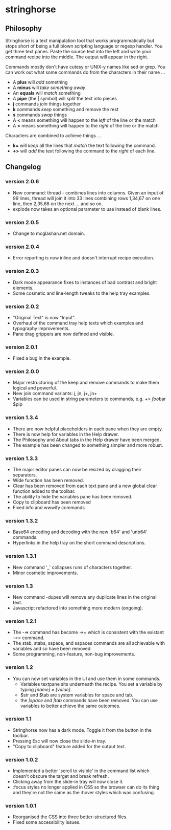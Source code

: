 # stringhorse

## Philosophy

Stringhorse is a text manipulation tool that works programmatically but stops short of being a full blown scripting language or regexp handler. You get three text panes. Paste the source text into the left and write your command recipe into the middle. The output will appear in the right.

Commands mostly don't have cutesy or UNIX-y names like sed or grep. You can work out what some commands do from the characters in their name …

* A **plus** will _add_ something
* A **minus** will _take something away_
* An **equals** will _match_ something
* A **pipe** (the | symbol) will _split_ the text into pieces
* **j** commands _join_ things together
* **k** commands _keep_ something and remove the rest
* **s** commands _swap_ things
* A **<** means something will happen to the _left_ of the line or the match
* A **>** means something will happen to the _right_ of the line or the match

Characters are combined to achieve things …

* **k=** will _keep_ all the lines that _match_ the text following the command.
* **+>** will _add_ the text following the command to the _right_ of each line.

## Changelog

### version 2.0.6
* New command: thread - combines lines into columns. Given an input of 99 lines, thread will join it into 33 lines combining rows 1,34,67 on one line, then 2,35,68 on the next ... and so on.
* explode now takes an optional parameter to use instead of blank lines.

### version 2.0.5
* Change to mcglashan.net domain.

### version 2.0.4
* Error reporting is now inline and doesn't interrupt recipe execution.

### version 2.0.3
* Dark mode appearance fixes to instances of bad contrast and bright elements.
* Some cosmetic and line-length tweaks to the help tray examples.

### version 2.0.2
* "Original Text" is now "Input".
* Overhaul of the command tray help texts which examples and typography improvements.
* Pane drag grippers are now defined and visible.

### version 2.0.1
* Fixed a bug in the example.

### version 2.0.0
* Major restructuring of the keep and remove commands to make them logical and powerful.
* New join command variants: j, jn, j+, jn+
* Variables can be used in string parameters to commands, e.g. +> $foo$bar $pip

### version 1.3.4
* There are now helpful placeholders in each pane when they are empty.
* There is now help for variables in the Help drawer.
* The Philosophy and About tabs in the Help drawer have been merged.
* The example has been changed to something simpler and more robust.

### version 1.3.3
 * The major editor panes can now be resized by dragging their separators.
 * Wide function has been removed.
 * Clear has been removed from each text pane and a new global clear function added to the toolbar.
 * The ability to hide the variables pane has been removed.
 * Copy to clipboard has been removed
 * Fixed info and wwwify commands

### version 1.3.2
 * Base64 encoding and decoding with the new 'b64' and 'unb64' commands.
 * Hyperlinks in the help tray on the short command descriptions.

### version 1.3.1
 * New command '_' collapses runs of characters together.
 * Minor cosmetic improvements.

### version 1.3
 * New command -dupes will remove any duplicate lines in the original text.
 * Javascript refactored into something more modern (ongoing).

### version 1.2.1
 * The -=> command has become ->= which is consistent with the existant -<= command. 
 * The stab, stabs, sspace, and sspaces commands are all achievable with variables and so have been removed.
 * Some programming, non-feature, non-bug improvements.

### version 1.2
 * You can now set variables in the UI and use them in some commands.
   * Variables textpane sits underneath the recipe. You set a variable by typing _[name] = [value]_.
   * $str and $tab are system variables for space and tab.
   * the _|space_ and _|tab_ commands have been removed. You can use variables to better achieve the same outcomes.

### version 1.1
* Stringhorse now has a dark mode. Toggle it from the button in the toolbar.
* Pressing Esc will now close the slide-in tray.
* "Copy to clipboard" feature added for the output text.

### version 1.0.2
* Implemented a better 'scroll to visible' in the command list which doesn't obscure the target and break refresh.
* Clicking away from the slide-in tray will now close it.
* :focus styles no longer applied in CSS so the browser can do its thing and they're not the same as the :hover styles which was confusing.

### version 1.0.1
* Reorganised the CSS into three better-structured files.
* Fixed some accessibility issues.